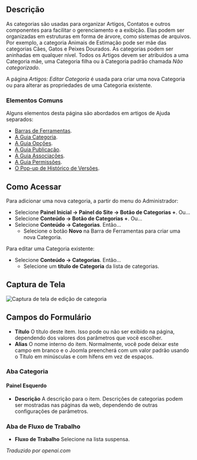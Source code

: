 <!-- Filename: Help5.x:Articles:_Edit_Category / Display title: Artigos: Editar Categoria -->

## Descrição

As categorias são usadas para organizar Artigos, Contatos e outros componentes para facilitar o gerenciamento e a exibição. Elas podem ser organizadas em estruturas em forma de árvore, como sistemas de arquivos. Por exemplo, a categoria Animais de Estimação pode ser mãe das categorias Cães, Gatos e Peixes Dourados. As categorias podem ser aninhadas em qualquer nível. Todos os Artigos devem ser atribuídos a uma Categoria mãe, uma Categoria filha ou à Categoria padrão chamada *Não categorizado*.

A página *Artigos: Editar Categoria* é usada para criar uma nova Categoria ou para alterar as propriedades de uma Categoria existente.

### Elementos Comuns

Alguns elementos desta página são abordados em artigos de Ajuda separados:

* [Barras de Ferramentas](jdocmanual?article=help/common-elements/toolbars).
* [A Guia Categoria](jdocmanual?article=help/common-elements/edit-category).
* [A Guia Opções](jdocmanual?article=help/common-elements/edit-category-options).
* [A Guia Publicação](jdocmanual?article=help/common-elements/edit-publishing).
* [A Guia Associações](jdocmanual?article=help/common-elements/edit-associations).
* [A Guia Permissões](jdocmanual?article=help/common-elements/edit-permissions).
* [O Pop-up de Histórico de Versões](jdocmanual?article=help/common-elements/edit-version-history).

## Como Acessar

Para adicionar uma nova categoria, a partir do menu do Administrador:

- Selecione **Painel Inicial → Painel do Site → Botão de Categorias +**. Ou...
- Selecione **Conteúdo → Botão de Categorias +**. Ou...
- Selecione **Conteúdo → Categorias**. Então...
  - Selecione o botão **Novo** na Barra de Ferramentas para criar uma nova Categoria.

Para editar uma Categoria existente:

- Selecione **Conteúdo → Categorias**. Então...
  - Selecione um **título de Categoria** da lista de categorias.

## Captura de Tela

![Captura de tela de edição de categoria](../../../pt/images/articles/articles-edit-category-category-tab.png)

## Campos do Formulário

- **Título** O título deste item. Isso pode ou não ser exibido na
  página, dependendo dos valores dos parâmetros que você escolher.
- **Alias** O nome interno do item. Normalmente, você pode deixar este
  campo em branco e o Joomla preencherá com um valor padrão usando o Título em minúsculas e com hifens em vez de espaços.

### Aba Categoria

#### Painel Esquerdo

- **Descrição** A descrição para o item. Descrições de categorias podem ser
  mostradas nas páginas da web, dependendo de outras configurações de parâmetros.

### Aba de Fluxo de Trabalho

- **Fluxo de Trabalho** Selecione na lista suspensa.

*Traduzido por openai.com*

